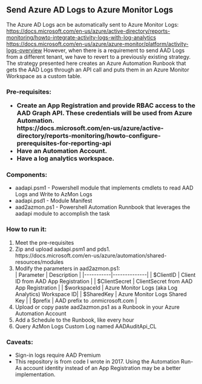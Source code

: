 <h2>Send Azure AD Logs to Azure Monitor Logs</h2>

The Azure AD Logs acn be automatically sent to Azure Monitor Logs:
https://docs.microsoft.com/en-us/azure/active-directory/reports-monitoring/howto-integrate-activity-logs-with-log-analytics
https://docs.microsoft.com/en-us/azure/azure-monitor/platform/activity-logs-overview
However, when there is a requirement to send AAD Logs from a different tenant, we have to revert to a previously existing strategy.
The strategy presented here creates an Azure Automation Runbook that gets the AAD Logs through an API call and puts them in an Azure Monitor Workspace as a custom table.
<br/>
<h3>Pre-requisites:</3>
<ul>
<li>Create an App Registration and provide RBAC access to the AAD Graph API. These credentials will be used from Azure Automation.  <br/>
https://docs.microsoft.com/en-us/azure/active-directory/reports-monitoring/howto-configure-prerequisites-for-reporting-api
<li>Have an Automation Account.
<li>Have a log analytics workspace.
</ul>
<h3>Components:</h3>
<ul>
<li>aadapi.psm1 - Powershell module that implements cmdlets to read AAD Logs and Write to AzMon Logs
<li>aadapi.psd1 - Module Manifest
<li>aad2azmon.ps1 - Powershell Automation Runnbook that leverages the aadapi module to accomplish the task
</ul>
<h3>How to run it:</h3>
<ol>
<li>Meet the pre-requisites
<li>Zip and upload aadapi.psm1 and pds1. <br/>https://docs.microsoft.com/en-us/azure/automation/shared-resources/modules
<li>Modify the parameters in aad2azmon.ps1:<br>
| Parameter | Description |
|-----------|--------------|
| $ClientID | Client ID from AAD App Registration |
| $ClientSecret | ClientSecret from AAD App Registration |
| $workspaceId | Azure Monitor Logs (aka Log Analytics) Workspace ID|
| $SharedKey | Azure Monitor Logs Shared Key |
| $prefix | AAD prefix to .onmicrosoft.com |
<li>Upload or copy paste aad2azmon.ps1 as a Runbook in your Azure Automation Account
<li>Add a Schedule to the Runbook, like every hour
<li>Query AzMon Logs Custom Log named AADAuditApi_CL 
</ol>
<h3>Caveats:</h3>
<ul>
<li>Sign-in logs require AAD Premium
<li>This repository is from code I wrote in 2017.  Using the Automation Run-As account identity instead of an App Registration may be a better implementation.
</ul>




